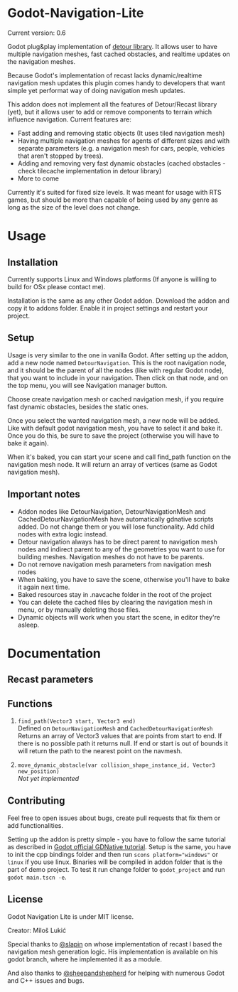 # Godot-Navigation-Lite
Current version: 0.6

Godot plug&amp;play implementation of [detour library](https://github.com/recastnavigation/recastnavigation). It allows user to have multiple navigation meshes, fast cached obstacles, and realtime updates on the navigation meshes.

Because Godot's implementation of recast lacks dynamic/realtime navigation mesh updates this plugin comes handy to developers that want simple yet performat way of doing navigation mesh updates.

This addon does not implement all the features of Detour/Recast library (yet), but it allows user to add or remove components to terrain which influence navigation. Current features are:

* Fast adding and removing static objects (It uses tiled navigation mesh)
* Having multiple navigation meshes for agents of different sizes and with separate parameters (e.g. a navigation mesh for cars, people, vehicles that aren't stopped by trees).  
* Adding and removing very fast dynamic obstacles (cached obstacles - check tilecache implementation in detour library) 
* More to come

Currently it's suited for fixed size levels. It was meant for usage with RTS games, but should be more than capable of being used by any genre as long as the size of the level does not change.

Usage
===============

## Installation
Currently supports Linux and Windows platforms (If anyone is willing to build for OSx please contact me).

Installation is the same as any other Godot addon.
Download the addon and copy it to addons folder. Enable it in project settings and restart your project.

## Setup

Usage is very similar to the one in vanilla Godot. After setting up the addon, add a new node named `DetourNavigation`. This is the root navigation node, and it should be the parent of all the nodes (like with regular Godot node), that you want to include in your navigation. Then click on that node, and on the top menu, you will see Navigation manager button.

Choose create navigation mesh or cached navigation mesh, if you require fast dynamic obstacles, besides the static ones.

Once you select the wanted navigation mesh, a new node will be added. Like with default godot navigation mesh, you have to select it and bake it. Once you do this, be sure to save the project (otherwise you will have to bake it again).

When it's baked, you can start your scene and call find_path function on the navigation mesh node. It will return an array of vertices (same as Godot navigation mesh).

## Important notes
* Addon nodes like DetourNavigation, DetourNavigationMesh and CachedDetourNavigationMesh have automatically gdnative scripts added. Do not change them or you will lose functionality. Add child nodes with extra logic instead.
* Detour navigation always has to be direct parent to navigation mesh nodes and indirect parent to any of the geometries you want to use for building meshes. Navigation meshes do not have to be parents.
* Do not remove navigation mesh parameters from navigation mesh nodes
* When baking, you have to save the scene, otherwise you'll have to bake it again next time.
* Baked resources stay in .navcache folder in the root of the project
* You can delete the cached files by clearing the navigation mesh in menu, or by manually deleting those files.
* Dynamic objects will work when you start the scene, in editor they're asleep.

Documentation
===============

## Recast parameters


## Functions

1. `find_path(Vector3 start, Vector3 end)`   
Defined on `DetourNavigationMesh` and `CachedDetourNavigationMesh`
Returns an array of Vector3 values that are points from start to end. If there is no possible path it returns null. If end or start is out of bounds it will return the path to the nearest point on the navmesh.

2. `move_dynamic_obstacle(var collision_shape_instance_id, Vector3 new_position)`   
*Not yet implemented*

## Contributing

Feel free to open issues about bugs, create pull requests that fix them or add functionalities.

Setting up the addon is pretty simple - you have to follow the same tutorial as described in [Godot official GDNative tutorial](https://docs.godotengine.org/en/3.1/tutorials/plugins/gdnative/gdnative-cpp-example.html). Setup is the same, you have to init the cpp bindings folder and then run `scons platform="windows"` or `linux` if you use linux. Binaries will be compiled in addon folder that is the part of demo project. To test it run change folder to `godot_project` and run `godot main.tscn -e`.



## License

Godot Navigation Lite is under MIT license. 

Creator: Miloš Lukić

Special thanks to [@slapin](https://github.com/slapin) on whose implementation of recast I based the navigation mesh generation logic. His implementation is available on his godot branch, where he implemented it as a module.

And also thanks to [@sheepandshepherd](https://github.com/sheepandshepherd) for helping with numerous Godot and C++ issues and bugs.